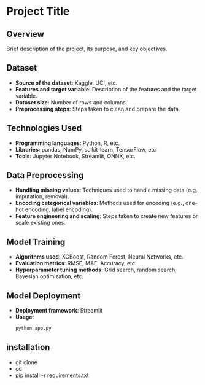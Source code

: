 # Project Title

## Overview
Brief description of the project, its purpose, and key objectives.

## Dataset
- **Source of the dataset**: Kaggle, UCI, etc.
- **Features and target variable**: Description of the features and the target variable.
- **Dataset size**: Number of rows and columns.
- **Preprocessing steps**: Steps taken to clean and prepare the data.

## Technologies Used
- **Programming languages**: Python, R, etc.
- **Libraries**: pandas, NumPy, scikit-learn, TensorFlow, etc.
- **Tools**: Jupyter Notebook, Streamlit, ONNX, etc.

## Data Preprocessing
- **Handling missing values**: Techniques used to handle missing data (e.g., imputation, removal).
- **Encoding categorical variables**: Methods used for encoding (e.g., one-hot encoding, label encoding).
- **Feature engineering and scaling**: Steps taken to create new features or scale existing ones.

## Model Training
- **Algorithms used**: XGBoost, Random Forest, Neural Networks, etc.
- **Evaluation metrics**: RMSE, MAE, Accuracy, etc.
- **Hyperparameter tuning methods**: Grid search, random search, Bayesian optimization, etc.

## Model Deployment
- **Deployment framework**: Streamlit
- **Usage**:
  ```bash
  python app.py

## installation  
- git clone <repository-url>
- cd <project-folder>
- pip install -r requirements.txt